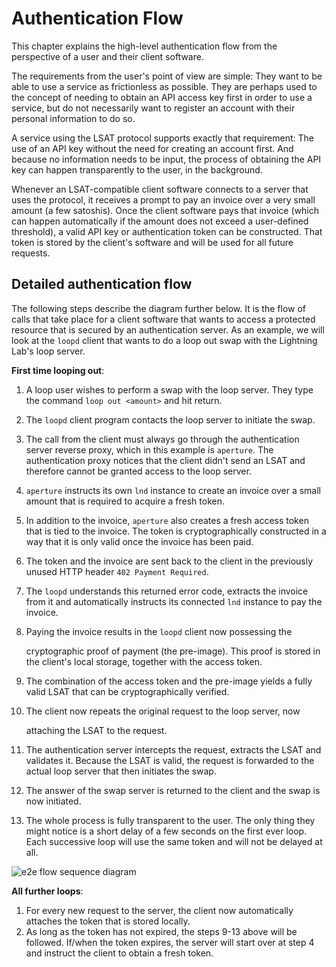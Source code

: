 # Authentication Flow

This chapter explains the high-level authentication flow from the perspective of a user and their client software.

The requirements from the user's point of view are simple: They want to be able to use a service as frictionless as possible. They are perhaps used to the concept of needing to obtain an API access key first in order to use a service, but do not necessarily want to register an account with their personal information to do so.

A service using the LSAT protocol supports exactly that requirement: The use of an API key without the need for creating an account first. And because no information needs to be input, the process of obtaining the API key can happen transparently to the user, in the background.

Whenever an LSAT-compatible client software connects to a server that uses the protocol, it receives a prompt to pay an invoice over a very small amount \(a few satoshis\). Once the client software pays that invoice \(which can happen automatically if the amount does not exceed a user-defined threshold\), a valid API key or authentication token can be constructed. That token is stored by the client's software and will be used for all future requests.

## Detailed authentication flow <a id="detailed-authentication-flow"></a>

The following steps describe the diagram further below. It is the flow of calls that take place for a client software that wants to access a protected resource that is secured by an authentication server. As an example, we will look at the `loopd` client that wants to do a loop out swap with the Lightning Lab's loop server.

**First time looping out**:

1. A loop user wishes to perform a swap with the loop server. They type the command `loop out <amount>` and hit return.
2. The `loopd` client program contacts the loop server to initiate the swap.
3. The call from the client must always go through the authentication server reverse proxy, which in this example is `aperture`. The authentication proxy notices that the client didn't send an LSAT and therefore cannot be granted access to the loop server.
4. `aperture` instructs its own `lnd` instance to create an invoice over a small amount that is required to acquire a fresh token.
5. In addition to the invoice, `aperture` also creates a fresh access token that is tied to the invoice. The token is cryptographically constructed in a way that it is only valid once the invoice has been paid.
6. The token and the invoice are sent back to the client in the previously unused HTTP header `402 Payment Required`.
7. The `loopd` understands this returned error code, extracts the invoice from it and automatically instructs its connected `lnd` instance to pay the invoice.
8. Paying the invoice results in the `loopd` client now possessing the

   cryptographic proof of payment \(the pre-image\). This proof is stored in the client's local storage, together with the access token.

9. The combination of the access token and the pre-image yields a fully valid LSAT that can be cryptographically verified.
10. The client now repeats the original request to the loop server, now

    attaching the LSAT to the request.

11. The authentication server intercepts the request, extracts the LSAT and validates it. Because the LSAT is valid, the request is forwarded to the actual loop server that then initiates the swap.
12. The answer of the swap server is returned to the client and the swap is now initiated.
13. The whole process is fully transparent to the user. The only thing they might notice is a short delay of a few seconds on the first ever loop. Each successive loop will use the same token and will not be delayed at all.

![e2e flow sequence diagram](https://gblobscdn.gitbook.com/assets%2F-M2ehd5n4r42al5-NrjB%2F-M2ehuUNbwIeONMKOu_T%2F-M2ehvhmJ60CqIHh63UU%2Fe2e-flow.png?alt=media)

**All further loops**:

1. For every new request to the server, the client now automatically attaches the token that is stored locally.
2. As long as the token has not expired, the steps 9-13 above will be followed. If/when the token expires, the server will start over at step 4 and instruct the client to obtain a fresh token.

